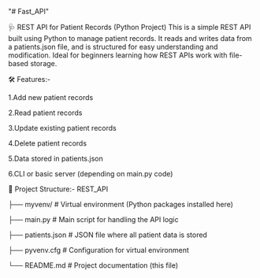 "# Fast_API" 

🩺 REST API for Patient Records (Python Project)
This is a simple REST API built using Python to manage patient records. It reads and writes data from a patients.json file, and is structured for easy understanding and modification. Ideal for beginners learning how REST APIs work with file-based storage.

🛠 Features:-

1.Add new patient records

2.Read patient records

3.Update existing patient records

4.Delete patient records

5.Data stored in patients.json

6.CLI or basic server (depending on main.py code)

📁 Project Structure:-
REST_API

├── myvenv/               # Virtual environment (Python packages installed here)


├── main.py               # Main script for handling the API logic


├── patients.json         # JSON file where all patient data is stored


├── pyvenv.cfg            # Configuration for virtual environment


└── README.md             # Project documentation (this file)

